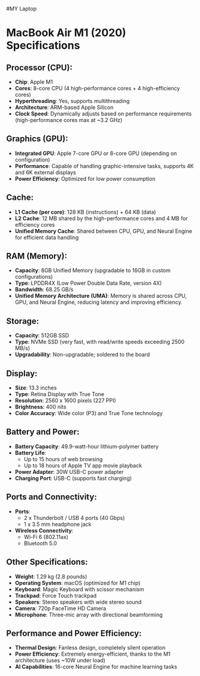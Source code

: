 #MY Laptop
# MacBook Air M1 (2020) Specifications

## Processor (CPU):
- **Chip**: Apple M1
- **Cores**: 8-core CPU (4 high-performance cores + 4 high-efficiency cores)
- **Hyperthreading**: Yes, supports multithreading
- **Architecture**: ARM-based Apple Silicon
- **Clock Speed**: Dynamically adjusts based on performance requirements (high-performance cores max at ~3.2 GHz)

## Graphics (GPU):
- **Integrated GPU**: Apple 7-core GPU or 8-core GPU (depending on configuration)
- **Performance**: Capable of handling graphic-intensive tasks, supports 4K and 6K external displays
- **Power Efficiency**: Optimized for low power consumption

## Cache:
- **L1 Cache (per core)**: 128 KB (instructions) + 64 KB (data)
- **L2 Cache**: 12 MB shared by the high-performance cores and 4 MB for efficiency cores
- **Unified Memory Cache**: Shared between CPU, GPU, and Neural Engine for efficient data handling

## RAM (Memory):
- **Capacity**: 8GB Unified Memory (upgradable to 16GB in custom configurations)
- **Type**: LPDDR4X (Low Power Double Data Rate, version 4X)
- **Bandwidth**: 68.25 GB/s
- **Unified Memory Architecture (UMA)**: Memory is shared across CPU, GPU, and Neural Engine, reducing latency and improving efficiency.

## Storage:
- **Capacity**: 512GB SSD
- **Type**: NVMe SSD (very fast, with read/write speeds exceeding 2500 MB/s)
- **Upgradability**: Non-upgradable; soldered to the board

## Display:
- **Size**: 13.3 inches
- **Type**: Retina Display with True Tone
- **Resolution**: 2560 x 1600 pixels (227 PPI)
- **Brightness**: 400 nits
- **Color Accuracy**: Wide color (P3) and True Tone technology

## Battery and Power:
- **Battery Capacity**: 49.9-watt-hour lithium-polymer battery
- **Battery Life**: 
  - Up to 15 hours of web browsing
  - Up to 18 hours of Apple TV app movie playback
- **Power Adapter**: 30W USB-C power adapter
- **Charging Port**: USB-C (supports fast charging)

## Ports and Connectivity:
- **Ports**: 
  - 2 x Thunderbolt / USB 4 ports (40 Gbps)
  - 1 x 3.5 mm headphone jack
- **Wireless Connectivity**: 
  - Wi-Fi 6 (802.11ax)
  - Bluetooth 5.0

## Other Specifications:
- **Weight**: 1.29 kg (2.8 pounds)
- **Operating System**: macOS (optimized for M1 chip)
- **Keyboard**: Magic Keyboard with scissor mechanism
- **Trackpad**: Force Touch trackpad
- **Speakers**: Stereo speakers with wide stereo sound
- **Camera**: 720p FaceTime HD Camera
- **Microphone**: Three-mic array with directional beamforming

## Performance and Power Efficiency:
- **Thermal Design**: Fanless design, completely silent operation
- **Power Efficiency**: Extremely energy-efficient, thanks to the M1 architecture (uses ~10W under load)
- **AI Capabilities**: 16-core Neural Engine for machine learning tasks
